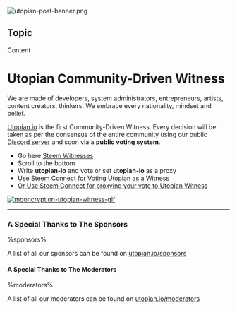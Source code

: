 ![utopian-post-banner.png](https://steemitimages.com/DQmSWFRyxSevMVna2V4TRYG5KqLYJ3pMrtDMeCsxyhXqb1d/utopian-post-banner.png)

## Topic

Content

# Utopian Community-Driven Witness

We are made of developers, system administrators, entrepreneurs, artists, content creators, thinkers. We embrace every nationality, mindset and belief. 

<a href="https://utopian.io">Utopian.io</a> is the first Community-Driven Witness. Every decision will be taken as per the consensus of the entire community using our public <a href="https://discord.gg/2rSx9Eu">Discord server</a> and soon via a **public voting system**.

- Go here <a href="https://steemit.com/~witnesses">Steem Witnesses</a>
- Scroll to the bottom
- Write **utopian-io** and vote or set **utopian-io** as a proxy
- <a href="https://v2.steemconnect.com/sign/account-witness-vote?witness=utopian-io&approve=1">Use Steem Connect for Voting Utopian as a Witness</a>
- <a href="https://v2.steemconnect.com/sign/account-witness-proxy?proxy=utopian-io&approve=1">Or Use Steem Connect for proxying your vote to Utopian Witness</a>

[![mooncryption-utopian-witness-gif](https://steemitimages.com/DQmYPUuQRptAqNBCQRwQjKWAqWU3zJkL3RXVUtEKVury8up/mooncryption-s-utopian-io-witness-gif.gif)](https://steemit.com/~witnesses)


<hr />

### A Special Thanks to The Sponsors

%sponsors%

A list of all our sponsors can be found on [utopian.io/sponsors](https://utopian.io/sponsors)

#### A Special Thanks to The Moderators

%moderators%

A list of all our moderators can be found on [utopian.io/moderators](https://utopian.io/moderators)
